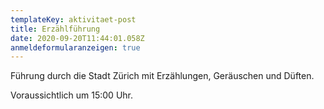 ```yaml
---
templateKey: aktivitaet-post
title: Erzählführung
date: 2020-09-20T11:44:01.058Z
anmeldeformularanzeigen: true
---
```

Führung durch die Stadt Zürich mit Erzählungen, Geräuschen und Düften.

Voraussichtlich um 15:00 Uhr.